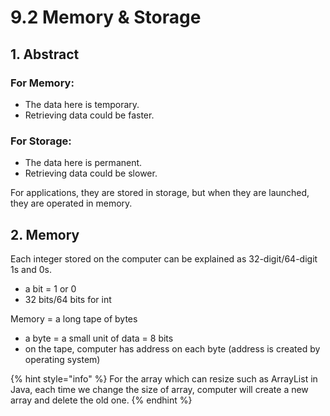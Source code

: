# 9.2 Memory & Storage

## 1. Abstract

### For Memory:

* The data here is temporary.
* Retrieving data could be faster.

### For Storage:

* The data here is permanent.
* Retrieving data could be slower.

For applications, they are stored in storage, but when they are launched, they are operated in memory.

## 2. Memory

Each integer stored on the computer can be explained as 32-digit/64-digit 1s and 0s.

* a bit = 1 or 0
* 32 bits/64 bits for int

Memory = a long tape of bytes

* a byte = a small unit of data = 8 bits
* on the tape, computer has address on each byte \(address is created by operating system\)

{% hint style="info" %}
For the array which can resize such as ArrayList in Java, each time we change the size of array, computer will create a new array and delete the old one.
{% endhint %}

